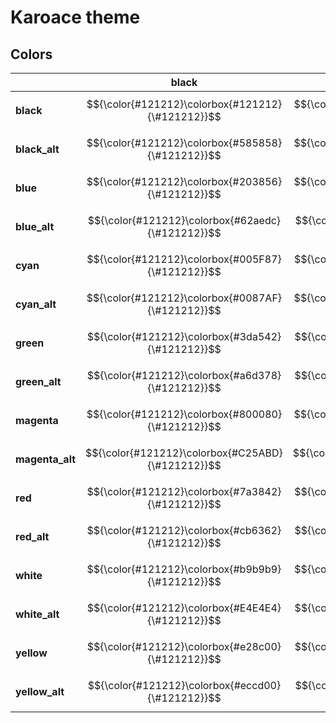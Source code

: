 # Karoace theme

## Colors

| | black | black_alt | blue | blue_alt | cyan | cyan_alt | green | green_alt | magenta | magenta_alt | red | red_alt | white | white_alt | yellow | yellow_alt |
| - | - | - | - | - | - | - | - | - | - | - | - | - | - | - | - | - |
| **black** | $${\color{#121212}\colorbox{#121212}{\#121212}}$$ | $${\color{#585858}\colorbox{#121212}{\#585858}}$$ | $${\color{#203856}\colorbox{#121212}{\#203856}}$$ | $${\color{#62aedc}\colorbox{#121212}{\#62aedc}}$$ | $${\color{#005F87}\colorbox{#121212}{\#005F87}}$$ | $${\color{#0087AF}\colorbox{#121212}{\#0087AF}}$$ | $${\color{#3da542}\colorbox{#121212}{\#3da542}}$$ | $${\color{#a6d378}\colorbox{#121212}{\#a6d378}}$$ | $${\color{#800080}\colorbox{#121212}{\#800080}}$$ | $${\color{#C25ABD}\colorbox{#121212}{\#C25ABD}}$$ | $${\color{#7a3842}\colorbox{#121212}{\#7a3842}}$$ | $${\color{#cb6362}\colorbox{#121212}{\#cb6362}}$$ | $${\color{#b9b9b9}\colorbox{#121212}{\#b9b9b9}}$$ | $${\color{#E4E4E4}\colorbox{#121212}{\#E4E4E4}}$$ | $${\color{#e28c00}\colorbox{#121212}{\#e28c00}}$$ | $${\color{#eccd00}\colorbox{#121212}{\#eccd00}}$$ |
| **black_alt** | $${\color{#121212}\colorbox{#585858}{\#121212}}$$ | $${\color{#585858}\colorbox{#585858}{\#585858}}$$ | $${\color{#203856}\colorbox{#585858}{\#203856}}$$ | $${\color{#62aedc}\colorbox{#585858}{\#62aedc}}$$ | $${\color{#005F87}\colorbox{#585858}{\#005F87}}$$ | $${\color{#0087AF}\colorbox{#585858}{\#0087AF}}$$ | $${\color{#3da542}\colorbox{#585858}{\#3da542}}$$ | $${\color{#a6d378}\colorbox{#585858}{\#a6d378}}$$ | $${\color{#800080}\colorbox{#585858}{\#800080}}$$ | $${\color{#C25ABD}\colorbox{#585858}{\#C25ABD}}$$ | $${\color{#7a3842}\colorbox{#585858}{\#7a3842}}$$ | $${\color{#cb6362}\colorbox{#585858}{\#cb6362}}$$ | $${\color{#b9b9b9}\colorbox{#585858}{\#b9b9b9}}$$ | $${\color{#E4E4E4}\colorbox{#585858}{\#E4E4E4}}$$ | $${\color{#e28c00}\colorbox{#585858}{\#e28c00}}$$ | $${\color{#eccd00}\colorbox{#585858}{\#eccd00}}$$ |
| **blue** | $${\color{#121212}\colorbox{#203856}{\#121212}}$$ | $${\color{#585858}\colorbox{#203856}{\#585858}}$$ | $${\color{#203856}\colorbox{#203856}{\#203856}}$$ | $${\color{#62aedc}\colorbox{#203856}{\#62aedc}}$$ | $${\color{#005F87}\colorbox{#203856}{\#005F87}}$$ | $${\color{#0087AF}\colorbox{#203856}{\#0087AF}}$$ | $${\color{#3da542}\colorbox{#203856}{\#3da542}}$$ | $${\color{#a6d378}\colorbox{#203856}{\#a6d378}}$$ | $${\color{#800080}\colorbox{#203856}{\#800080}}$$ | $${\color{#C25ABD}\colorbox{#203856}{\#C25ABD}}$$ | $${\color{#7a3842}\colorbox{#203856}{\#7a3842}}$$ | $${\color{#cb6362}\colorbox{#203856}{\#cb6362}}$$ | $${\color{#b9b9b9}\colorbox{#203856}{\#b9b9b9}}$$ | $${\color{#E4E4E4}\colorbox{#203856}{\#E4E4E4}}$$ | $${\color{#e28c00}\colorbox{#203856}{\#e28c00}}$$ | $${\color{#eccd00}\colorbox{#203856}{\#eccd00}}$$ |
| **blue_alt** | $${\color{#121212}\colorbox{#62aedc}{\#121212}}$$ | $${\color{#585858}\colorbox{#62aedc}{\#585858}}$$ | $${\color{#203856}\colorbox{#62aedc}{\#203856}}$$ | $${\color{#62aedc}\colorbox{#62aedc}{\#62aedc}}$$ | $${\color{#005F87}\colorbox{#62aedc}{\#005F87}}$$ | $${\color{#0087AF}\colorbox{#62aedc}{\#0087AF}}$$ | $${\color{#3da542}\colorbox{#62aedc}{\#3da542}}$$ | $${\color{#a6d378}\colorbox{#62aedc}{\#a6d378}}$$ | $${\color{#800080}\colorbox{#62aedc}{\#800080}}$$ | $${\color{#C25ABD}\colorbox{#62aedc}{\#C25ABD}}$$ | $${\color{#7a3842}\colorbox{#62aedc}{\#7a3842}}$$ | $${\color{#cb6362}\colorbox{#62aedc}{\#cb6362}}$$ | $${\color{#b9b9b9}\colorbox{#62aedc}{\#b9b9b9}}$$ | $${\color{#E4E4E4}\colorbox{#62aedc}{\#E4E4E4}}$$ | $${\color{#e28c00}\colorbox{#62aedc}{\#e28c00}}$$ | $${\color{#eccd00}\colorbox{#62aedc}{\#eccd00}}$$ |
| **cyan** | $${\color{#121212}\colorbox{#005F87}{\#121212}}$$ | $${\color{#585858}\colorbox{#005F87}{\#585858}}$$ | $${\color{#203856}\colorbox{#005F87}{\#203856}}$$ | $${\color{#62aedc}\colorbox{#005F87}{\#62aedc}}$$ | $${\color{#005F87}\colorbox{#005F87}{\#005F87}}$$ | $${\color{#0087AF}\colorbox{#005F87}{\#0087AF}}$$ | $${\color{#3da542}\colorbox{#005F87}{\#3da542}}$$ | $${\color{#a6d378}\colorbox{#005F87}{\#a6d378}}$$ | $${\color{#800080}\colorbox{#005F87}{\#800080}}$$ | $${\color{#C25ABD}\colorbox{#005F87}{\#C25ABD}}$$ | $${\color{#7a3842}\colorbox{#005F87}{\#7a3842}}$$ | $${\color{#cb6362}\colorbox{#005F87}{\#cb6362}}$$ | $${\color{#b9b9b9}\colorbox{#005F87}{\#b9b9b9}}$$ | $${\color{#E4E4E4}\colorbox{#005F87}{\#E4E4E4}}$$ | $${\color{#e28c00}\colorbox{#005F87}{\#e28c00}}$$ | $${\color{#eccd00}\colorbox{#005F87}{\#eccd00}}$$ |
| **cyan_alt** | $${\color{#121212}\colorbox{#0087AF}{\#121212}}$$ | $${\color{#585858}\colorbox{#0087AF}{\#585858}}$$ | $${\color{#203856}\colorbox{#0087AF}{\#203856}}$$ | $${\color{#62aedc}\colorbox{#0087AF}{\#62aedc}}$$ | $${\color{#005F87}\colorbox{#0087AF}{\#005F87}}$$ | $${\color{#0087AF}\colorbox{#0087AF}{\#0087AF}}$$ | $${\color{#3da542}\colorbox{#0087AF}{\#3da542}}$$ | $${\color{#a6d378}\colorbox{#0087AF}{\#a6d378}}$$ | $${\color{#800080}\colorbox{#0087AF}{\#800080}}$$ | $${\color{#C25ABD}\colorbox{#0087AF}{\#C25ABD}}$$ | $${\color{#7a3842}\colorbox{#0087AF}{\#7a3842}}$$ | $${\color{#cb6362}\colorbox{#0087AF}{\#cb6362}}$$ | $${\color{#b9b9b9}\colorbox{#0087AF}{\#b9b9b9}}$$ | $${\color{#E4E4E4}\colorbox{#0087AF}{\#E4E4E4}}$$ | $${\color{#e28c00}\colorbox{#0087AF}{\#e28c00}}$$ | $${\color{#eccd00}\colorbox{#0087AF}{\#eccd00}}$$ |
| **green** | $${\color{#121212}\colorbox{#3da542}{\#121212}}$$ | $${\color{#585858}\colorbox{#3da542}{\#585858}}$$ | $${\color{#203856}\colorbox{#3da542}{\#203856}}$$ | $${\color{#62aedc}\colorbox{#3da542}{\#62aedc}}$$ | $${\color{#005F87}\colorbox{#3da542}{\#005F87}}$$ | $${\color{#0087AF}\colorbox{#3da542}{\#0087AF}}$$ | $${\color{#3da542}\colorbox{#3da542}{\#3da542}}$$ | $${\color{#a6d378}\colorbox{#3da542}{\#a6d378}}$$ | $${\color{#800080}\colorbox{#3da542}{\#800080}}$$ | $${\color{#C25ABD}\colorbox{#3da542}{\#C25ABD}}$$ | $${\color{#7a3842}\colorbox{#3da542}{\#7a3842}}$$ | $${\color{#cb6362}\colorbox{#3da542}{\#cb6362}}$$ | $${\color{#b9b9b9}\colorbox{#3da542}{\#b9b9b9}}$$ | $${\color{#E4E4E4}\colorbox{#3da542}{\#E4E4E4}}$$ | $${\color{#e28c00}\colorbox{#3da542}{\#e28c00}}$$ | $${\color{#eccd00}\colorbox{#3da542}{\#eccd00}}$$ |
| **green_alt** | $${\color{#121212}\colorbox{#a6d378}{\#121212}}$$ | $${\color{#585858}\colorbox{#a6d378}{\#585858}}$$ | $${\color{#203856}\colorbox{#a6d378}{\#203856}}$$ | $${\color{#62aedc}\colorbox{#a6d378}{\#62aedc}}$$ | $${\color{#005F87}\colorbox{#a6d378}{\#005F87}}$$ | $${\color{#0087AF}\colorbox{#a6d378}{\#0087AF}}$$ | $${\color{#3da542}\colorbox{#a6d378}{\#3da542}}$$ | $${\color{#a6d378}\colorbox{#a6d378}{\#a6d378}}$$ | $${\color{#800080}\colorbox{#a6d378}{\#800080}}$$ | $${\color{#C25ABD}\colorbox{#a6d378}{\#C25ABD}}$$ | $${\color{#7a3842}\colorbox{#a6d378}{\#7a3842}}$$ | $${\color{#cb6362}\colorbox{#a6d378}{\#cb6362}}$$ | $${\color{#b9b9b9}\colorbox{#a6d378}{\#b9b9b9}}$$ | $${\color{#E4E4E4}\colorbox{#a6d378}{\#E4E4E4}}$$ | $${\color{#e28c00}\colorbox{#a6d378}{\#e28c00}}$$ | $${\color{#eccd00}\colorbox{#a6d378}{\#eccd00}}$$ |
| **magenta** | $${\color{#121212}\colorbox{#800080}{\#121212}}$$ | $${\color{#585858}\colorbox{#800080}{\#585858}}$$ | $${\color{#203856}\colorbox{#800080}{\#203856}}$$ | $${\color{#62aedc}\colorbox{#800080}{\#62aedc}}$$ | $${\color{#005F87}\colorbox{#800080}{\#005F87}}$$ | $${\color{#0087AF}\colorbox{#800080}{\#0087AF}}$$ | $${\color{#3da542}\colorbox{#800080}{\#3da542}}$$ | $${\color{#a6d378}\colorbox{#800080}{\#a6d378}}$$ | $${\color{#800080}\colorbox{#800080}{\#800080}}$$ | $${\color{#C25ABD}\colorbox{#800080}{\#C25ABD}}$$ | $${\color{#7a3842}\colorbox{#800080}{\#7a3842}}$$ | $${\color{#cb6362}\colorbox{#800080}{\#cb6362}}$$ | $${\color{#b9b9b9}\colorbox{#800080}{\#b9b9b9}}$$ | $${\color{#E4E4E4}\colorbox{#800080}{\#E4E4E4}}$$ | $${\color{#e28c00}\colorbox{#800080}{\#e28c00}}$$ | $${\color{#eccd00}\colorbox{#800080}{\#eccd00}}$$ |
| **magenta_alt** | $${\color{#121212}\colorbox{#C25ABD}{\#121212}}$$ | $${\color{#585858}\colorbox{#C25ABD}{\#585858}}$$ | $${\color{#203856}\colorbox{#C25ABD}{\#203856}}$$ | $${\color{#62aedc}\colorbox{#C25ABD}{\#62aedc}}$$ | $${\color{#005F87}\colorbox{#C25ABD}{\#005F87}}$$ | $${\color{#0087AF}\colorbox{#C25ABD}{\#0087AF}}$$ | $${\color{#3da542}\colorbox{#C25ABD}{\#3da542}}$$ | $${\color{#a6d378}\colorbox{#C25ABD}{\#a6d378}}$$ | $${\color{#800080}\colorbox{#C25ABD}{\#800080}}$$ | $${\color{#C25ABD}\colorbox{#C25ABD}{\#C25ABD}}$$ | $${\color{#7a3842}\colorbox{#C25ABD}{\#7a3842}}$$ | $${\color{#cb6362}\colorbox{#C25ABD}{\#cb6362}}$$ | $${\color{#b9b9b9}\colorbox{#C25ABD}{\#b9b9b9}}$$ | $${\color{#E4E4E4}\colorbox{#C25ABD}{\#E4E4E4}}$$ | $${\color{#e28c00}\colorbox{#C25ABD}{\#e28c00}}$$ | $${\color{#eccd00}\colorbox{#C25ABD}{\#eccd00}}$$ |
| **red** | $${\color{#121212}\colorbox{#7a3842}{\#121212}}$$ | $${\color{#585858}\colorbox{#7a3842}{\#585858}}$$ | $${\color{#203856}\colorbox{#7a3842}{\#203856}}$$ | $${\color{#62aedc}\colorbox{#7a3842}{\#62aedc}}$$ | $${\color{#005F87}\colorbox{#7a3842}{\#005F87}}$$ | $${\color{#0087AF}\colorbox{#7a3842}{\#0087AF}}$$ | $${\color{#3da542}\colorbox{#7a3842}{\#3da542}}$$ | $${\color{#a6d378}\colorbox{#7a3842}{\#a6d378}}$$ | $${\color{#800080}\colorbox{#7a3842}{\#800080}}$$ | $${\color{#C25ABD}\colorbox{#7a3842}{\#C25ABD}}$$ | $${\color{#7a3842}\colorbox{#7a3842}{\#7a3842}}$$ | $${\color{#cb6362}\colorbox{#7a3842}{\#cb6362}}$$ | $${\color{#b9b9b9}\colorbox{#7a3842}{\#b9b9b9}}$$ | $${\color{#E4E4E4}\colorbox{#7a3842}{\#E4E4E4}}$$ | $${\color{#e28c00}\colorbox{#7a3842}{\#e28c00}}$$ | $${\color{#eccd00}\colorbox{#7a3842}{\#eccd00}}$$ |
| **red_alt** | $${\color{#121212}\colorbox{#cb6362}{\#121212}}$$ | $${\color{#585858}\colorbox{#cb6362}{\#585858}}$$ | $${\color{#203856}\colorbox{#cb6362}{\#203856}}$$ | $${\color{#62aedc}\colorbox{#cb6362}{\#62aedc}}$$ | $${\color{#005F87}\colorbox{#cb6362}{\#005F87}}$$ | $${\color{#0087AF}\colorbox{#cb6362}{\#0087AF}}$$ | $${\color{#3da542}\colorbox{#cb6362}{\#3da542}}$$ | $${\color{#a6d378}\colorbox{#cb6362}{\#a6d378}}$$ | $${\color{#800080}\colorbox{#cb6362}{\#800080}}$$ | $${\color{#C25ABD}\colorbox{#cb6362}{\#C25ABD}}$$ | $${\color{#7a3842}\colorbox{#cb6362}{\#7a3842}}$$ | $${\color{#cb6362}\colorbox{#cb6362}{\#cb6362}}$$ | $${\color{#b9b9b9}\colorbox{#cb6362}{\#b9b9b9}}$$ | $${\color{#E4E4E4}\colorbox{#cb6362}{\#E4E4E4}}$$ | $${\color{#e28c00}\colorbox{#cb6362}{\#e28c00}}$$ | $${\color{#eccd00}\colorbox{#cb6362}{\#eccd00}}$$ |
| **white** | $${\color{#121212}\colorbox{#b9b9b9}{\#121212}}$$ | $${\color{#585858}\colorbox{#b9b9b9}{\#585858}}$$ | $${\color{#203856}\colorbox{#b9b9b9}{\#203856}}$$ | $${\color{#62aedc}\colorbox{#b9b9b9}{\#62aedc}}$$ | $${\color{#005F87}\colorbox{#b9b9b9}{\#005F87}}$$ | $${\color{#0087AF}\colorbox{#b9b9b9}{\#0087AF}}$$ | $${\color{#3da542}\colorbox{#b9b9b9}{\#3da542}}$$ | $${\color{#a6d378}\colorbox{#b9b9b9}{\#a6d378}}$$ | $${\color{#800080}\colorbox{#b9b9b9}{\#800080}}$$ | $${\color{#C25ABD}\colorbox{#b9b9b9}{\#C25ABD}}$$ | $${\color{#7a3842}\colorbox{#b9b9b9}{\#7a3842}}$$ | $${\color{#cb6362}\colorbox{#b9b9b9}{\#cb6362}}$$ | $${\color{#b9b9b9}\colorbox{#b9b9b9}{\#b9b9b9}}$$ | $${\color{#E4E4E4}\colorbox{#b9b9b9}{\#E4E4E4}}$$ | $${\color{#e28c00}\colorbox{#b9b9b9}{\#e28c00}}$$ | $${\color{#eccd00}\colorbox{#b9b9b9}{\#eccd00}}$$ |
| **white_alt** | $${\color{#121212}\colorbox{#E4E4E4}{\#121212}}$$ | $${\color{#585858}\colorbox{#E4E4E4}{\#585858}}$$ | $${\color{#203856}\colorbox{#E4E4E4}{\#203856}}$$ | $${\color{#62aedc}\colorbox{#E4E4E4}{\#62aedc}}$$ | $${\color{#005F87}\colorbox{#E4E4E4}{\#005F87}}$$ | $${\color{#0087AF}\colorbox{#E4E4E4}{\#0087AF}}$$ | $${\color{#3da542}\colorbox{#E4E4E4}{\#3da542}}$$ | $${\color{#a6d378}\colorbox{#E4E4E4}{\#a6d378}}$$ | $${\color{#800080}\colorbox{#E4E4E4}{\#800080}}$$ | $${\color{#C25ABD}\colorbox{#E4E4E4}{\#C25ABD}}$$ | $${\color{#7a3842}\colorbox{#E4E4E4}{\#7a3842}}$$ | $${\color{#cb6362}\colorbox{#E4E4E4}{\#cb6362}}$$ | $${\color{#b9b9b9}\colorbox{#E4E4E4}{\#b9b9b9}}$$ | $${\color{#E4E4E4}\colorbox{#E4E4E4}{\#E4E4E4}}$$ | $${\color{#e28c00}\colorbox{#E4E4E4}{\#e28c00}}$$ | $${\color{#eccd00}\colorbox{#E4E4E4}{\#eccd00}}$$ |
| **yellow** | $${\color{#121212}\colorbox{#e28c00}{\#121212}}$$ | $${\color{#585858}\colorbox{#e28c00}{\#585858}}$$ | $${\color{#203856}\colorbox{#e28c00}{\#203856}}$$ | $${\color{#62aedc}\colorbox{#e28c00}{\#62aedc}}$$ | $${\color{#005F87}\colorbox{#e28c00}{\#005F87}}$$ | $${\color{#0087AF}\colorbox{#e28c00}{\#0087AF}}$$ | $${\color{#3da542}\colorbox{#e28c00}{\#3da542}}$$ | $${\color{#a6d378}\colorbox{#e28c00}{\#a6d378}}$$ | $${\color{#800080}\colorbox{#e28c00}{\#800080}}$$ | $${\color{#C25ABD}\colorbox{#e28c00}{\#C25ABD}}$$ | $${\color{#7a3842}\colorbox{#e28c00}{\#7a3842}}$$ | $${\color{#cb6362}\colorbox{#e28c00}{\#cb6362}}$$ | $${\color{#b9b9b9}\colorbox{#e28c00}{\#b9b9b9}}$$ | $${\color{#E4E4E4}\colorbox{#e28c00}{\#E4E4E4}}$$ | $${\color{#e28c00}\colorbox{#e28c00}{\#e28c00}}$$ | $${\color{#eccd00}\colorbox{#e28c00}{\#eccd00}}$$ |
| **yellow_alt** | $${\color{#121212}\colorbox{#eccd00}{\#121212}}$$ | $${\color{#585858}\colorbox{#eccd00}{\#585858}}$$ | $${\color{#203856}\colorbox{#eccd00}{\#203856}}$$ | $${\color{#62aedc}\colorbox{#eccd00}{\#62aedc}}$$ | $${\color{#005F87}\colorbox{#eccd00}{\#005F87}}$$ | $${\color{#0087AF}\colorbox{#eccd00}{\#0087AF}}$$ | $${\color{#3da542}\colorbox{#eccd00}{\#3da542}}$$ | $${\color{#a6d378}\colorbox{#eccd00}{\#a6d378}}$$ | $${\color{#800080}\colorbox{#eccd00}{\#800080}}$$ | $${\color{#C25ABD}\colorbox{#eccd00}{\#C25ABD}}$$ | $${\color{#7a3842}\colorbox{#eccd00}{\#7a3842}}$$ | $${\color{#cb6362}\colorbox{#eccd00}{\#cb6362}}$$ | $${\color{#b9b9b9}\colorbox{#eccd00}{\#b9b9b9}}$$ | $${\color{#E4E4E4}\colorbox{#eccd00}{\#E4E4E4}}$$ | $${\color{#e28c00}\colorbox{#eccd00}{\#e28c00}}$$ | $${\color{#eccd00}\colorbox{#eccd00}{\#eccd00}}$$ |
